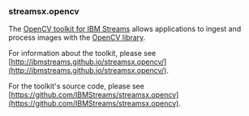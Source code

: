 ### streamsx.opencv

The [OpenCV toolkit for IBM Streams](https://github.com/IBMStreams/streamsx.opencv) allows applications to ingest and process images with the [OpenCV library](http://opencv.org/).

For information about the toolkit, please see [http://ibmstreams.github.io/streamsx.opencv/](http://ibmstreams.github.io/streamsx.opencv/).

For the toolkit's source code, please see [https://github.com/IBMStreams/streamsx.opencv](https://github.com/IBMStreams/streamsx.opencv).

